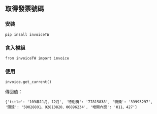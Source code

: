 ## 取得發票號碼
### 安裝
```
pip insall invoiceTW
```
### 含入模組
```
from invoiceTW import invoice
```
### 使用
```
invoice.get_current()
```
傳回值：
```
{'title': '109年11月、12月', '特別獎': '77815838', '特獎': '39993297', '頭獎': '59028801、02813820、06896234', '增開六獎': '011、427'}
```